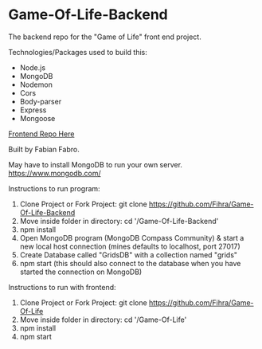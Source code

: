 # Game-Of-Life-Backend

The backend repo for the "Game of Life" front end project.

Technologies/Packages used to build this:
- Node.js
- MongoDB
- Nodemon
- Cors
- Body-parser
- Express
- Mongoose

[Frontend Repo Here](https://github.com/Fihra/Game-of-Life)

Built by Fabian Fabro.

May have to install MongoDB to run your own server.
https://www.mongodb.com/

Instructions to run program:
1. Clone Project or Fork Project: git clone https://github.com/Fihra/Game-Of-Life-Backend
2. Move inside folder in directory: cd '/Game-Of-Life-Backend'
3. npm install
4. Open MongoDB program (MongoDB Compass Community) & start a new local host connection (mines defaults to localhost, port 27017)
5. Create Database called "GridsDB" with a collection named "grids"
7. npm start (this should also connect to the database when you have started the connection on MongoDB)


Instructions to run with frontend:
1. Clone Project or Fork Project: git clone https://github.com/Fihra/Game-Of-Life
2. Move inside folder in directory: cd '/Game-Of-Life'
3. npm install
4. npm start
